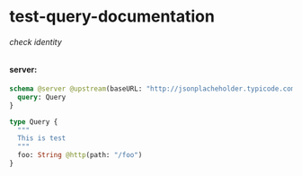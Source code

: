 # test-query-documentation

###### check identity

#### server:

```graphql
schema @server @upstream(baseURL: "http://jsonplacheholder.typicode.com") {
  query: Query
}

type Query {
  """
  This is test
  """
  foo: String @http(path: "/foo")
}
```
